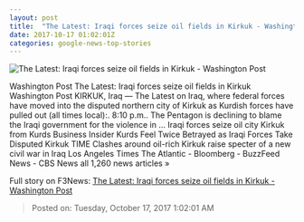 ```yaml
---
layout: post
title:  "The Latest: Iraqi forces seize oil fields in Kirkuk - Washington Post"
date: 2017-10-17 01:02:01Z
categories: google-news-top-stories
---
```


![The Latest: Iraqi forces seize oil fields in Kirkuk - Washington Post](https://img.washingtonpost.com/rf/image_1484w/2010-2019/Wires/Online/2017-10-17/AP/Images/Iraq_Kurds_24253.jpg-a5176.jpg?t=20170517)

Washington Post The Latest: Iraqi forces seize oil fields in Kirkuk Washington Post KIRKUK, Iraq — The Latest on Iraq, where federal forces have moved into the disputed northern city of Kirkuk as Kurdish forces have pulled out (all times local):. 8:10 p.m.. The Pentagon is declining to blame the Iraqi government for the violence in ... Iraqi forces seize oil city Kirkuk from Kurds Business Insider Kurds Feel Twice Betrayed as Iraqi Forces Take Disputed Kirkuk TIME Clashes around oil-rich Kirkuk raise specter of a new civil war in Iraq Los Angeles Times The Atlantic - Bloomberg - BuzzFeed News - CBS News all 1,260 news articles »


Full story on F3News: [The Latest: Iraqi forces seize oil fields in Kirkuk - Washington Post](http://www.f3nws.com/n/ZmDeVJ)

> Posted on: Tuesday, October 17, 2017 1:02:01 AM
